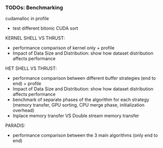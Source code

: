 ### TODOs: Benchmarking

cudamalloc in profile
- test different bitonic CUDA sort

KERNEL SHELL VS THRUST:
+ performance comparison of kernel only + profile
+ Impact of Data Size and Distribution: show how dataset distribution affects performance

HET SHELL VS THRUST: 
+ performance comparison between different buffer strategies (end to end) + profile
+ Impact of Data Size and Distribution: show how dataset distribution affects performance
+ benchmark of separate phases of the algorithm for each strategy (memory transfer, GPU sorting, CPU merge phase, initialization overhead)
+ Inplace memory transfer VS Double stream memory transfer

PARADIS: 
+ performance comparison between the 3 main algorithms (only end to end)